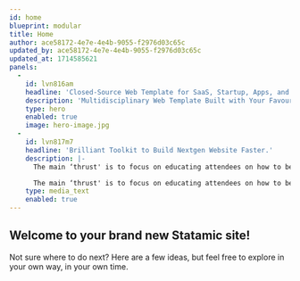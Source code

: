```yaml
---
id: home
blueprint: modular
title: Home
author: ace58172-4e7e-4e4b-9055-f2976d03c65c
updated_by: ace58172-4e7e-4e4b-9055-f2976d03c65c
updated_at: 1714585621
panels:
  -
    id: lvn816am
    headline: 'Closed-Source Web Template for SaaS, Startup, Apps, and More'
    description: 'Multidisciplinary Web Template Built with Your Favourite Technology - HTML Bootstrap, Tailwind and React NextJS.'
    type: hero
    enabled: true
    image: hero-image.jpg
  -
    id: lvn817m7
    headline: 'Brilliant Toolkit to Build Nextgen Website Faster.'
    description: |-
      The main ‘thrust' is to focus on educating attendees on how to best protect highly vulnerable business applications with interactive panel discussions and roundtables led by subject matter experts.

      The main ‘thrust' is to focus on educating attendees on how to best protect highly vulnerable business applications with interactive panel.
    type: media_text
    enabled: true
---
```

## Welcome to your brand new Statamic site!

Not sure where to do next? Here are a few ideas, but feel free to explore in your own way, in your own time.
